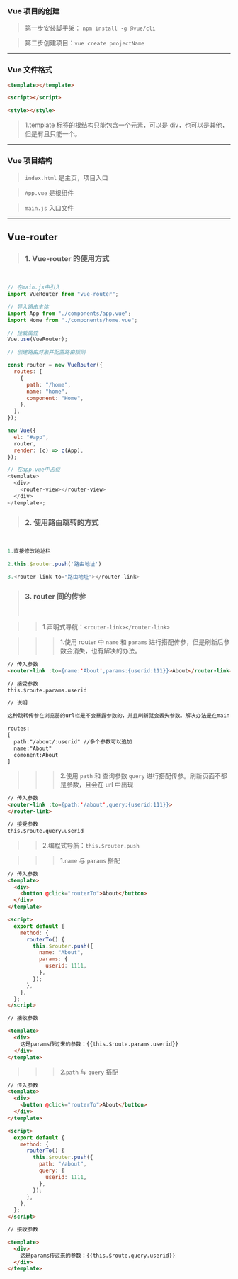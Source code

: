 ### Vue 项目的创建

> 第一步安装脚手架： `npm install -g @vue/cli`

> 第二步创建项目：`vue create projectName`

---

### Vue 文件格式

```html
<template></template>

<script></script>

<style></style>
```

> 1.template 标签的根结构只能包含一个元素，可以是 div，也可以是其他，但是有且只能一个。

---

### Vue 项目结构

> `index.html` 是主页，项目入口

> `App.vue` 是根组件

> `main.js` 入口文件

---

## Vue-router

> ### 1. Vue-router 的使用方式

</br>

```js
// 在main.js中引入
import VueRouter from "vue-router";

// 导入路由主体
import App from "./components/app.vue";
import Home from "./components/home.vue";

// 挂载属性
Vue.use(VueRouter);

// 创建路由对象并配置路由规则

const router = new VueRouter({
  routes: [
    {
      path: "/home",
      name: "home",
      component: "Home",
    },
  ],
});

new Vue({
  el: "#app",
  router,
  render: (c) => c(App),
});

// 在app.vue中占位
<template>
  <div>
    <router-view></router-view>
  </div>
</template>;
```

> ### 2. 使用路由跳转的方式

 </br>

```js
1.直接修改地址栏

2.this.$router.push('路由地址')

3.<router-link to="路由地址"></router-link>
```

> ### 3. router 间的传参
>
>  </br>

> > 1.声明式导航：`<router-link></router-link>`

> > > 1.使用 router 中 `name` 和 `params` 进行搭配传参，但是刷新后参数会消失，也有解决的办法。

```html
// 传入参数
<router-link :to={name:'About',params:{userid:111}}>About</router-link>

// 接受参数
this.$route.params.userid

// 说明

这种跳转传参在浏览器的url栏是不会暴露参数的，并且刷新就会丢失参数。解决办法是在main.js中的路由path中加上参数名称，但是如此一来参数就会暴露在url中，这样就跟query模式传参没什么区别了。

routes:
[
  path:"/about/:userid" //多个参数可以追加
  name:"About"
  comonent:About
]
```

> > > 2.使用 `path` 和 查询参数 `query` 进行搭配传参。刷新页面不都是参数，且会在 url 中出现

```html
// 传入参数
<router-link :to={path:'/about',query:{userid:111}}>
</router-link>

// 接受参数
this.$route.query.userid
```

> > 2.编程式导航：`this.$router.push`

> > > 1.`name` 与 `params` 搭配

```html
// 传入参数
<template>
  <div>
    <button @click="routerTo">About</button>
  </div>
</template>

<script>
  export default {
    method: {
      routerTo() {
        this.$router.push({
          name: "About",
          params: {
            userid: 1111,
          },
        });
      },
    },
  };
</script>

// 接收参数

<template>
  <div>
    这是params传过来的参数：{{this.$route.params.userid}}
  </div>
</template>
```

> > > 2.`path` 与 `query` 搭配

```html
// 传入参数
<template>
  <div>
    <button @click="routerTo">About</button>
  </div>
</template>

<script>
  export default {
    method: {
      routerTo() {
        this.$router.push({
          path: "/about",
          query: {
            userid: 1111,
          },
        });
      },
    },
  };
</script>

// 接收参数

<template>
  <div>
    这是params传过来的参数：{{this.$route.query.userid}}
  </div>
</template>
```
